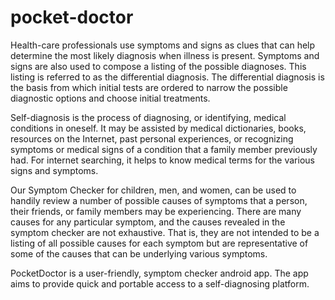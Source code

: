 # pocket-doctor

Health-care professionals use symptoms and signs as clues that can help determine the most likely diagnosis when illness is present. Symptoms and signs are also used to compose a listing of the possible diagnoses. This listing is referred to as the differential diagnosis. The differential diagnosis is the basis from which initial tests are ordered to narrow the possible diagnostic options and choose initial treatments.

Self-diagnosis is the process of diagnosing, or identifying, medical conditions in oneself. It may be assisted by medical dictionaries, books, resources on the Internet, past personal experiences, or recognizing symptoms or medical signs of a condition that a family member previously had. For internet searching, it helps to know medical terms for the various signs and symptoms.

Our Symptom Checker for children, men, and women, can be used to handily review a number of possible causes of symptoms that a person, their friends, or family members may be experiencing. There are many causes for any particular symptom, and the causes revealed in the symptom checker are not exhaustive. That is, they are not intended to be a listing of all possible causes for each symptom but are representative of some of the causes that can be underlying various symptoms.

PocketDoctor is a user-friendly, symptom checker android app. The app aims to provide quick and portable access to a self-diagnosing platform. 

